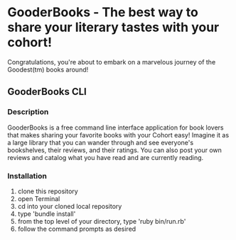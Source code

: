 # GooderBooks - The best way to share your literary tastes with your cohort!

Congratulations, you're about to embark on a marvelous journey of the Goodest(tm) books around!

## GooderBooks CLI

### Description

GooderBooks is a free command line interface application for book lovers that makes sharing your favorite books with your Cohort easy! Imagine it as a large library that you can wander through and see everyone's bookshelves, their reviews, and their ratings. You can also post your own reviews and catalog what you have read and are currently reading.

### Installation

1. clone this repository
2. open Terminal
3. cd into your cloned local repository
4. type 'bundle install'
5. from the top level of your directory, type 'ruby bin/run.rb'
6. follow the command prompts as desired
